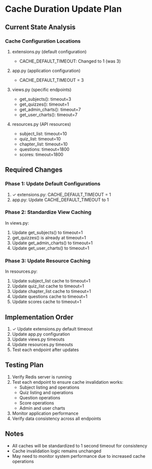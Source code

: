 # Cache Duration Update Plan

## Current State Analysis

### Cache Configuration Locations
1. extensions.py (default configuration)
   - CACHE_DEFAULT_TIMEOUT: Changed to 1 (was 3)

2. app.py (application configuration)
   - CACHE_DEFAULT_TIMEOUT = 3

3. views.py (specific endpoints)
   - get_subjects(): timeout=3
   - get_quizzes(): timeout=1
   - get_admin_charts(): timeout=7
   - get_user_charts(): timeout=7

4. resources.py (API resources)
   - subject_list: timeout=10
   - quiz_list: timeout=10
   - chapter_list: timeout=10
   - questions: timeout=1800
   - scores: timeout=1800

## Required Changes

### Phase 1: Update Default Configurations
1. ✓ extensions.py: CACHE_DEFAULT_TIMEOUT = 1
2. app.py: Update CACHE_DEFAULT_TIMEOUT to 1

### Phase 2: Standardize View Caching
In views.py:
1. Update get_subjects() to timeout=1
2. get_quizzes() is already at timeout=1
3. Update get_admin_charts() to timeout=1
4. Update get_user_charts() to timeout=1

### Phase 3: Update Resource Caching
In resources.py:
1. Update subject_list cache to timeout=1
2. Update quiz_list cache to timeout=1
3. Update chapter_list cache to timeout=1
4. Update questions cache to timeout=1
5. Update scores cache to timeout=1

## Implementation Order
1. ✓ Update extensions.py default timeout
2. Update app.py configuration
3. Update views.py timeouts
4. Update resources.py timeouts
5. Test each endpoint after updates

## Testing Plan
1. Verify Redis server is running
2. Test each endpoint to ensure cache invalidation works:
   - Subject listing and operations
   - Quiz listing and operations
   - Question operations
   - Score operations
   - Admin and user charts
3. Monitor application performance
4. Verify data consistency across all endpoints

## Notes
- All caches will be standardized to 1 second timeout for consistency
- Cache invalidation logic remains unchanged
- May need to monitor system performance due to increased cache operations
